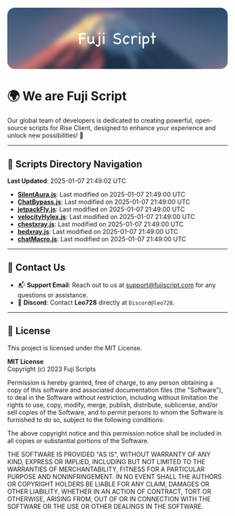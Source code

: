 ![Banner](.github/b.webp)

# 🌍 **We are Fuji Script**

Our global team of developers is dedicated to creating powerful, open-source scripts for Rise Client, designed to enhance your experience and unlock new possibilities! 🌟

---
<!-- SCRIPTS_NAVIGATION_START -->
## 📂 **Scripts Directory Navigation**

**Last Updated**: 2025-01-07 21:49:02 UTC

- **[SilentAura.js](scripts/SilentAura.js)**: Last modified on 2025-01-07 21:49:00 UTC
- **[ChatBypass.js](scripts/ChatBypass.js)**: Last modified on 2025-01-07 21:49:00 UTC
- **[jetpackFly.js](scripts/jetpackFly.js)**: Last modified on 2025-01-07 21:49:00 UTC
- **[velocityHylex.js](scripts/velocityHylex.js)**: Last modified on 2025-01-07 21:49:00 UTC
- **[chestxray.js](scripts/chestxray.js)**: Last modified on 2025-01-07 21:49:00 UTC
- **[bedxray.js](scripts/bedxray.js)**: Last modified on 2025-01-07 21:49:00 UTC
- **[chatMacro.js](scripts/chatMacro.js)**: Last modified on 2025-01-07 21:49:00 UTC

<!-- SCRIPTS_NAVIGATION_END -->

---

## 💬 **Contact Us**  
- 📬 **Support Email**: Reach out to us at [support@fujiscript.com](mailto:support@fujiscript.com) for any questions or assistance.  
- 💬 **Discord**: Contact **Leo728** directly at `Discord@leo728`.

---

## 📜 **License**

This project is licensed under the MIT License.  

**MIT License**  
Copyright (c) 2023 Fuji Scripts  

Permission is hereby granted, free of charge, to any person obtaining a copy of this software and associated documentation files (the "Software"), to deal in the Software without restriction, including without limitation the rights to use, copy, modify, merge, publish, distribute, sublicense, and/or sell copies of the Software, and to permit persons to whom the Software is furnished to do so, subject to the following conditions:  

The above copyright notice and this permission notice shall be included in all copies or substantial portions of the Software.  

THE SOFTWARE IS PROVIDED "AS IS", WITHOUT WARRANTY OF ANY KIND, EXPRESS OR IMPLIED, INCLUDING BUT NOT LIMITED TO THE WARRANTIES OF MERCHANTABILITY, FITNESS FOR A PARTICULAR PURPOSE AND NONINFRINGEMENT. IN NO EVENT SHALL THE AUTHORS OR COPYRIGHT HOLDERS BE LIABLE FOR ANY CLAIM, DAMAGES OR OTHER LIABILITY, WHETHER IN AN ACTION OF CONTRACT, TORT OR OTHERWISE, ARISING FROM, OUT OF OR IN CONNECTION WITH THE SOFTWARE OR THE USE OR OTHER DEALINGS IN THE SOFTWARE.  
